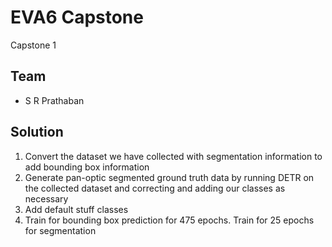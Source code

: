 # EVA6 Capstone #

Capstone 1

## Team ##

* S R Prathaban

## Solution ##

1. Convert the dataset we have collected with segmentation information to add bounding box information   
2. Generate pan-optic segmented ground truth data by running DETR on the collected dataset and correcting and adding our classes as necessary
3. Add default stuff classes
4. Train for bounding box prediction for 475 epochs. Train for 25 epochs for segmentation 
